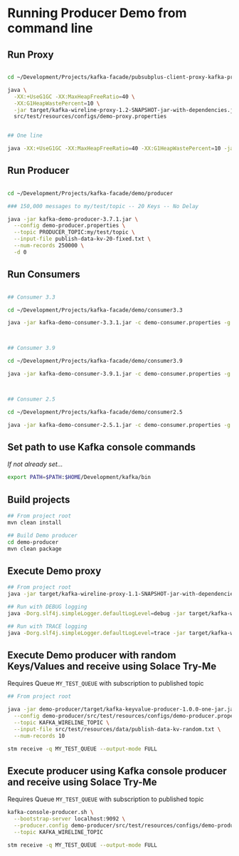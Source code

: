 # Running Producer Demo from command line



## Run Proxy


```bash

cd ~/Development/Projects/kafka-facade/pubsubplus-client-proxy-kafka-producer

java \
  -XX:+UseG1GC -XX:MaxHeapFreeRatio=40 \
  -XX:G1HeapWastePercent=10 \
  -jar target/kafka-wireline-proxy-1.2-SNAPSHOT-jar-with-dependencies.jar \
  src/test/resources/configs/demo-proxy.properties


## One line

java -XX:+UseG1GC -XX:MaxHeapFreeRatio=40 -XX:G1HeapWastePercent=10 -jar target/kafka-wireline-proxy-1.2-SNAPSHOT-jar-with-dependencies.jar src/test/resources/configs/demo-proxy.properties


```

## Run Producer

```bash

cd ~/Development/Projects/kafka-facade/demo/producer

### 150,000 messages to my/test/topic -- 20 Keys -- No Delay

java -jar kafka-demo-producer-3.7.1.jar \
  --config demo-producer.properties \
  --topic PRODUCER_TOPIC:my/test/topic \
  --input-file publish-data-kv-20-fixed.txt \
  --num-records 250000 \
  -d 0

```

## Run Consumers
```bash

## Consumer 3.3

cd ~/Development/Projects/kafka-facade/demo/consumer3.3

java -jar kafka-demo-consumer-3.3.1.jar -c demo-consumer.properties -g MYCONSUMER -t KAFKA_WIRELINE_QUEUE



## Consumer 3.9

cd ~/Development/Projects/kafka-facade/demo/consumer3.9

java -jar kafka-demo-consumer-3.9.1.jar -c demo-consumer.properties -g MYCONSUMER -t KAFKA_WIRELINE_QUEUE



## Consumer 2.5

cd ~/Development/Projects/kafka-facade/demo/consumer2.5

java -jar kafka-demo-consumer-2.5.1.jar -c demo-consumer.properties -g MYCONSUMER -t KAFKA_WIRELINE_QUEUE

```





## Set path to use Kafka console commands
*If not already set...*
```bash
export PATH=$PATH:$HOME/Development/kafka/bin
```

## Build projects

```bash
## From project root
mvn clean install

## Build Demo producer
cd demo-producer
mvn clean package
```

## Execute Demo proxy

```bash
## From project root
java -jar target/kafka-wireline-proxy-1.1-SNAPSHOT-jar-with-dependencies.jar src/test/resources/configs/demo-proxy.properties

## Run with DEBUG logging
java -Dorg.slf4j.simpleLogger.defaultLogLevel=debug -jar target/kafka-wireline-proxy-1.1-SNAPSHOT-jar-with-dependencies.jar src/test/resources/configs/demo-proxy.properties

## Run with TRACE logging
java -Dorg.slf4j.simpleLogger.defaultLogLevel=trace -jar target/kafka-wireline-proxy-1.2-SNAPSHOT-jar-with-dependencies.jar src/test/resources/configs/demo-proxy.properties

```

## Execute Demo producer with random Keys/Values and receive using Solace Try-Me

Requires Queue `MY_TEST_QUEUE` with subscription to published topic

```bash
## From project root

java -jar demo-producer/target/kafka-keyvalue-producer-1.0.0-one-jar.jar \
  --config demo-producer/src/test/resources/configs/demo-producer.properties \
  --topic KAFKA_WIRELINE_TOPIC \
  --input-file src/test/resources/data/publish-data-kv-random.txt \
  --num-records 10

stm receive -q MY_TEST_QUEUE --output-mode FULL
```


## Execute producer using Kafka console producer and receive using Solace Try-Me

Requires Queue `MY_TEST_QUEUE` with subscription to published topic

```bash
kafka-console-producer.sh \
  --bootstrap-server localhost:9092 \
  --producer.config demo-producer/src/test/resources/configs/demo-producer.properties \
  --topic KAFKA_WIRELINE_TOPIC

stm receive -q MY_TEST_QUEUE --output-mode FULL
```
